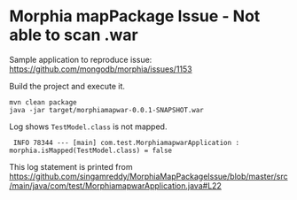 # Morphia mapPackage Issue - Not able to scan .war

Sample application to reproduce issue: https://github.com/mongodb/morphia/issues/1153

Build the project and execute it.
```
mvn clean package
java -jar target/morphiamapwar-0.0.1-SNAPSHOT.war
```

Log shows `TestModel.class` is not mapped.
```
 INFO 78344 --- [main] com.test.MorphiamapwarApplication : morphia.isMapped(TestModel.class) = false
```
This log statement is printed from https://github.com/singamreddy/MorphiaMapPackageIssue/blob/master/src/main/java/com/test/MorphiamapwarApplication.java#L22


